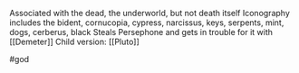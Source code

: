 Associated with the dead, the underworld, but not death itself
Iconography includes the bident, cornucopia, cypress, narcissus, keys, serpents, mint, dogs, cerberus, black
Steals Persephone and gets in trouble for it with [[Demeter]]
Child version: [[Pluto]]


#god 